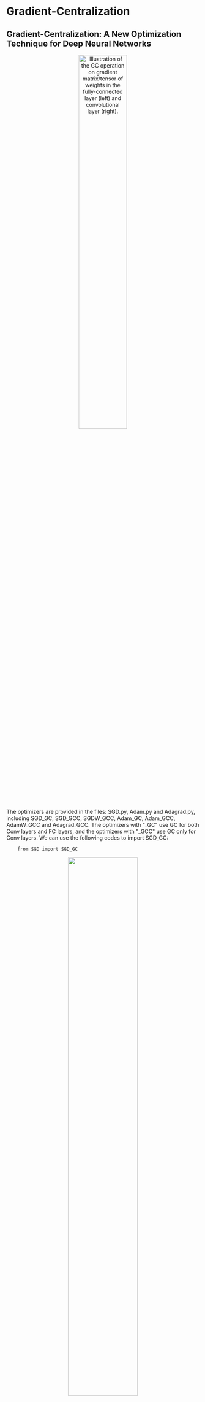 # Gradient-Centralization

## Gradient-Centralization: A New Optimization Technique for Deep Neural Networks


<div  align="center"><img src="https://github.com/Yonghongwei/Gradient-Centralization/blob/master/fig/gradient.png" height="50%" width="50%" alt="Illustration of the GC operation on gradient matrix/tensor of weights in the fully-connected layer (left) and convolutional layer (right)."/></div>


The optimizers are provided in the files: SGD.py, Adam.py and Adagrad.py, including SGD_GC, SGD_GCC, SGDW_GCC, Adam_GC, Adam_GCC, AdamW_GCC and Adagrad_GCC. The optimizers with "_GC" use GC for both Conv layers and FC layers, and the optimizers with "_GCC" use GC only for Conv layers. We can use the following codes to import SGD_GC:

        from SGD import SGD_GC  


<div  align="center"><img src="https://github.com/Yonghongwei/Gradient-Centralization/blob/master/fig/projected_Grad.png" height="60%" width="60%" alt=""/></div>

### Experiments
#### Mini-ImageNet
The codes is in `GC_code/Mini_ImageNet`.

<div  align="center"><img src="https://github.com/Yonghongwei/Gradient-Centralization/blob/master/fig/miniIN_largeBN.png" height="70%" width="70%" alt=""/></div>

#### CIFAR100
The codes is in `GC_code/CIFAR100`.

#### ImageNet
The codes is in `GC_code/ImageNet`.

<div  align="center"><img src="https://github.com/Yonghongwei/Gradient-Centralization/blob/master/fig/Imagnet_r50GN2.png" height="100%" width="100%" alt=""/></div>




#### Fine-grained Classification
The codes is in `GC_code/Fine-grained_classification`.


<div  align="center"><img src="https://github.com/Yonghongwei/Gradient-Centralization/blob/master/fig/fine_grid2_c.png" height="50%" width="50%" alt=""/></div>

#### Objection Detection and Segmentation
The codes is in `GC_code/MMdetection`.



